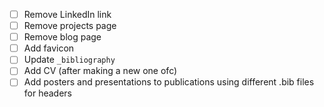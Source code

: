 - [ ] Remove LinkedIn link
- [ ] Remove projects page
- [ ] Remove blog page
- [ ] Add favicon
- [ ] Update `_bibliography`
- [ ] Add CV (after making a new one ofc)
- [ ] Add posters and presentations to publications using different .bib files for headers
